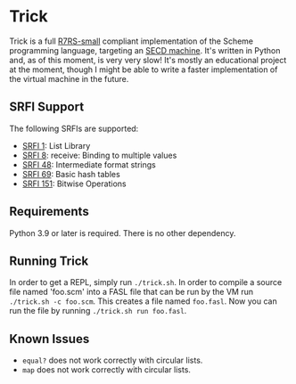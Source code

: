 # Trick

Trick is a full [R7RS-small][2] compliant implementation of the Scheme
programming language, targeting an [SECD machine][1]. It's written in Python
and, as of this moment, is very very slow! It's mostly an educational project at
the moment, though I might be able to write a faster implementation of the
virtual machine in the future.

## SRFI Support

The following SRFIs are supported:

 - [SRFI 1][3]: List Library
 - [SRFI 8][4]: receive: Binding to multiple values
 - [SRFI 48][6]: Intermediate format strings
 - [SRFI 69][6]: Basic hash tables
 - [SRFI 151][5]: Bitwise Operations 

## Requirements

Python 3.9 or later is required. There is no other dependency.

## Running Trick

In order to get a REPL, simply run `./trick.sh`. In order to compile a source
file named 'foo.scm' into a FASL file that can be run by the VM run `./trick.sh
-c foo.scm`. This creates a file named `foo.fasl`. Now you can run the file by
running `./trick.sh run foo.fasl`.

## Known Issues

 - `equal?` does not work correctly with circular lists.
 - `map` does not work correctly with circular lists.

[1]: https://en.wikipedia.org/wiki/SECD_machine
[2]: https://small.r7rs.org
[3]: https://srfi.schemers.org/srfi-1/srfi-1.html
[4]: https://srfi.schemers.org/srfi-8/srfi-8.html
[5]: https://srfi.schemers.org/srfi-151/srfi-151.html
[6]: https://srfi.schemers.org/srfi-48/srfi-48.html

